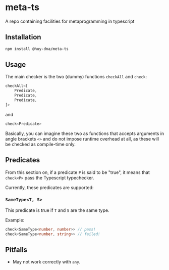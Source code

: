 # meta-ts
A repo containing facilities for metaprogramming in typescript

## Installation

```bash
npm install @huy-dna/meta-ts
```

## Usage

The main checker is the two (dummy) functions `checkAll` and `check`:

```typescript
checkAll<[
    Predicate,
    Predicate,
    Predicate,
]>
```

and

```typescript
check<Predicate>
```

Basically, you can imagine these two as functions that accepts arguments in angle brackets `<>` and do not impose runtime overhead at all, as these will be checked as compile-time only.

## Predicates

From this section on, if a predicate `P` is said to be "true", it means that `check<P>` pass the Typescript typechecker.

Currently, these predicates are supported:

### `SameType<T, S>`

This predicate is true if `T` and `S` are the same type.

Example:

```typescript
check<SameType<number, number>> // pass!
check<SameType<number, string>> // failed!
```

## Pitfalls

* May not work correctly with `any`.
